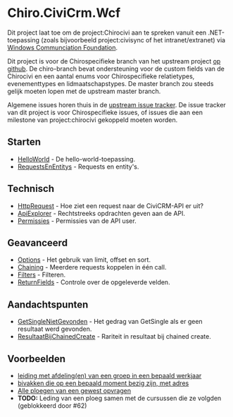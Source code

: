Chiro.CiviCrm.Wcf
=================

Dit project laat toe om de project:Chirocivi aan te spreken vanuit een
.NET-toepassing (zoals bijvoorbeeld project:civisync of het
intranet/extranet) via [Windows Communciation
Foundation](http://nl.wikipedia.org/wiki/Windows_Communication_Foundation).

Dit project is voor de Chirospecifieke branch van het upstream project
[op github](https://github.com/johanv/civicrm.net). De chiro-branch
bevat ondersteuning voor de custom fields van de Chirocivi en een aantal
enums voor Chirospecifieke relatietypes, evenementtypes en
lidmaatschapstypes. De master branch zou steeds gelijk moeten lopen met
de upstream master branch.

Algemene issues horen thuis in de [upstream issue
tracker](https://github.com/johanv/civicrm.net/issues). De issue tracker
van dit project is voor Chirospecifieke issues, of issues die aan een
milestone van project:chirocivi gekoppeld moeten worden.

Starten
-------

-   [HelloWorld](HelloWorld.md) - De hello-world-toepassing.
-   [RequestsEnEntitys](RequestsEnEntitys.md) - Requests en entity's.

Technisch
---------

-   [HttpRequest](HttpRequest.md) - Hoe ziet een request naar de CiviCRM-API er
    uit?
-   [ApiExplorer](ApiExplorer.md) - Rechtstreeks opdrachten geven aan de API.
-   [Permissies](Permissies.md) - Permissies van de API user.

Geavanceerd
-----------

-   [Options](Options.md) - Het gebruik van limit, offset en sort.
-   [Chaining](Chaining.md) - Meerdere requests koppelen in één call.
-   [Filters](Filters.md) - Filteren.
-   [ReturnFields](ReturnFields.md) - Controle over de opgeleverde velden.

Aandachtspunten
---------------

-   [GetSingleNietGevonden](GetSingleNietGevonden.md) - Het gedrag van GetSingle als er geen
    resultaat werd gevonden.
-   [ResultaatBijChainedCreate](ResultaatBijChainedCreate.md) - Rariteit in resultaat bij
    chained create.

Voorbeelden
-----------

-   [leiding met afdeling(en) van een groep in een bepaald werkjaar](Chaining.md#uitgewerkt-voorbeeld)
-   [bivakken die op een bepaald moment bezig zijn, met adres](Filters.md#uitgewerkt-voorbeeld)
-   [Alle ploegen van een gewest opvragen](Voorbeelden.md#alle-ploegen-van-een-gewest-ophalen-op-basis-van-stamnummer)
-   **TODO:** Leding van een ploeg samen met de cursussen die ze volgden (geblokkeerd door #62)

